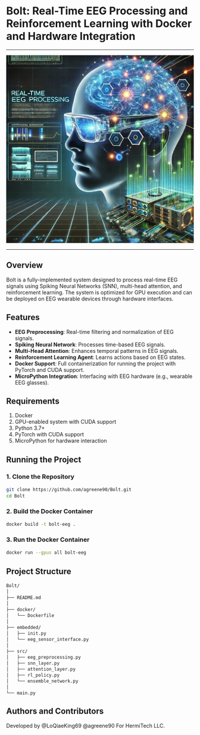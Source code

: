 # Bolt: Real-Time EEG Processing and Reinforcement Learning with Docker and Hardware Integration
___
![img](https://github.com/agreene90/Bolt-/blob/main/Boltframe.jpg)
___
## Overview
Bolt is a fully-implemented system designed to process real-time EEG signals using Spiking Neural Networks (SNN), multi-head attention, and reinforcement learning. The system is optimized for GPU execution and can be deployed on EEG wearable devices through hardware interfaces.

## Features
- **EEG Preprocessing**: Real-time filtering and normalization of EEG signals.
- **Spiking Neural Network**: Processes time-based EEG signals.
- **Multi-Head Attention**: Enhances temporal patterns in EEG signals.
- **Reinforcement Learning Agent**: Learns actions based on EEG states.
- **Docker Support**: Full containerization for running the project with PyTorch and CUDA support.
- **MicroPython Integration**: Interfacing with EEG hardware (e.g., wearable EEG glasses).

## Requirements
1. Docker
2. GPU-enabled system with CUDA support
3. Python 3.7+
4. PyTorch with CUDA support
5. MicroPython for hardware interaction

## Running the Project

### 1. Clone the Repository
```bash
git clone https://github.com/agreene90/Bolt.git
cd Bolt
```

### 2. Build the Docker Container
```bash
docker build -t bolt-eeg .
```

### 3. Run the Docker Container
```bash
docker run --gpus all bolt-eeg
```

## Project Structure

```
Bolt/
│
├── README.md
│
├── docker/
│   └── Dockerfile
│
├── embedded/
│   ├── init.py
│   └── eeg_sensor_interface.py
│
├── src/
│   ├── eeg_preprocessing.py
│   ├── snn_layer.py
│   ├── attention_layer.py
│   ├── rl_policy.py
│   └── ensemble_network.py
│
└── main.py
```

## Authors and Contributors
Developed by 
@LoQiaeKing69
@agreene90
For HermiTech LLC.
